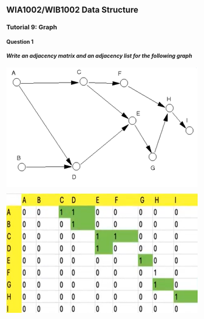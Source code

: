 ## WIA1002/WIB1002 Data Structure
### Tutorial 9:  Graph

#### Question 1
##### Write an adjacency matrix and an adjacency list for the following graph
<p align="center">
<img src="Graph.png" alt="Graph" width="529" height="315">
</p>

<p align="center">
<img src="Adjacency matrix.png" alt="Adjacency matrix.png" width="709" height="315">
</p>
